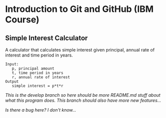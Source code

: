 # Introduction to Git and GitHub (IBM Course)

## Simple Interest Calculator

A calculator that calculates simple interest given principal, annual rate of interest and time period in years.

```
Input:
   p, principal amount
   t, time period in years
   r, annual rate of interest
Output
   simple interest = p*t*r
```

_This is the develop branch so here should be more README.md stuff about what this program does._
_This branch should also have more new features..._

_Is there a bug here? I don't know..._
